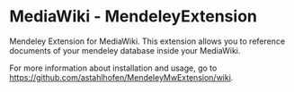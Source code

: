MediaWiki - MendeleyExtension
=================

Mendeley Extension for MediaWiki. This extension allows you to reference documents of your mendeley database inside your MediaWiki.

For more information about installation and usage, go to https://github.com/astahlhofen/MendeleyMwExtension/wiki.
